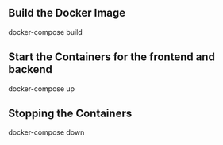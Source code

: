 ## Build the Docker Image
docker-compose build
## Start the Containers for the frontend and backend
docker-compose up
## Stopping the Containers
docker-compose down

